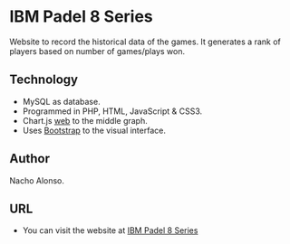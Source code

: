 # IBM Padel 8 Series
Website to record the historical data of the games. It generates a rank of players based on number of games/plays won.

## Technology
- MySQL as database.
- Programmed in PHP, HTML, JavaScript & CSS3.
- Chart.js [web](http://www.chartjs.org/) to the middle graph.
- Uses [Bootstrap](http://getbootstrap.com/) to the visual interface. 

## Author
Nacho Alonso.

## URL
* You can visit the website at [IBM Padel 8 Series](http://nachoad.com/ibmpadel8)
